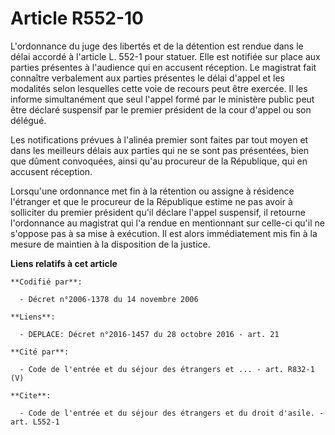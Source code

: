 # Article R552-10

L'ordonnance du juge des libertés et de la détention est rendue dans le délai accordé à l'article L. 552-1 pour statuer. Elle
est notifiée sur place aux parties présentes à l'audience qui en accusent réception. Le magistrat fait connaître verbalement
aux parties présentes le délai d'appel et les modalités selon lesquelles cette voie de recours peut être exercée. Il les
informe simultanément que seul l'appel formé par le ministère public peut être déclaré suspensif par le premier président de
la cour d'appel ou son délégué. 

Les notifications prévues à l'alinéa premier sont faites par tout moyen et dans les meilleurs délais aux parties qui ne se
sont pas présentées, bien que dûment convoquées, ainsi qu'au procureur de la République, qui en accusent réception. 

Lorsqu'une ordonnance met fin à la rétention ou assigne à résidence l'étranger et que le procureur de la République estime ne
pas avoir à solliciter du premier président qu'il déclare l'appel suspensif, il retourne l'ordonnance au magistrat qui l'a
rendue en mentionnant sur celle-ci qu'il ne s'oppose pas à sa mise à exécution. Il est alors immédiatement mis fin à la
mesure de maintien à la disposition de la justice.

**Liens relatifs à cet article**

	**Codifié par**:

	  - Décret n°2006-1378 du 14 novembre 2006

	**Liens**:

	  - DEPLACE: Décret n°2016-1457 du 28 octobre 2016 - art. 21

	**Cité par**:

	  - Code de l'entrée et du séjour des étrangers et ... - art. R832-1 (V)

	**Cite**:

	  - Code de l'entrée et du séjour des étrangers et du droit d'asile. - art. L552-1
